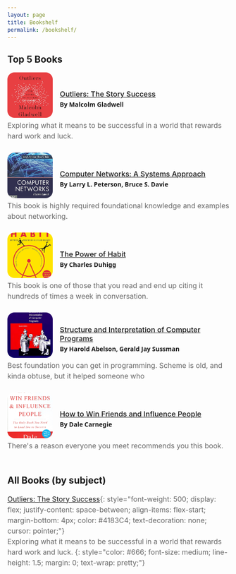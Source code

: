 ```yaml
---
layout: page
title: Bookshelf
permalink: /bookshelf/
---
```


## Top 5 Books

<ul>
	<li book="">
		<div class="book">
			<style>
				ul {
					list-style: none;
					margin: 0;
					padding: 0;
				}
				li[book] {
					padding-bottom: 5%;
				}
				.book {
					padding-bottom: 1%;
					display: flex;
					flex-direction: row;
					align-items: center;
					justify-content: space-between;
					gap: 1rem;
					width: 100%;
					margin: auto;
				}
				img[bookimg] {
					aspect-ratio: 1 / 1;
					object-fit: cover;
					width: 125px;
					border-radius: 16px;
					position: relative;
				}
				.book-info {
					padding-bottom: 1%;
					flex-direction: row;
					align-items: center;
					gap: 1rem;
					width: 100%;
					margin: auto;
				}
				h4 {
					margin: 0;
					font-family: system-ui,-apple-system,BlinkMacSystemFont,Segoe UI,Roboto,Oxygen,Ubuntu,Cantarell,Open Sans,Helvetica Neue,sans-serif;
				}
				h3[book] {
					font-weight: 500;
					display: flex;
					justify-content: space-between;
					align-items: flex-start;
					margin-bottom: 4px;
					color: #4183C4;
					text-decoration: none;
					cursor: pointer;
				}
				p {
					color: #666;
					font-size: medium;
					line-height: 1.5;
					margin: 0;
					text-wrap: pretty;
				}
			</style>
			<a href="https://www.goodreads.com/book/show/3228917-outliers">
			    <img src="/assets/book1.jpg" alt="Book 1" style="float:left; margin-right: 10px;" bookimg="">
			</a>
			<div class="book-info">
			    <h3 book=""><a href="https://www.goodreads.com/book/show/3228917-outliers" target="_blank">Outliers: The Story Success</a></h3>
			    <h4>By Malcolm Gladwell</h4>
			</div>
		</div>
		<p work="">
			Exploring what it means to be successful in a world that rewards hard work and luck.
		</p>
	</li>
	<li book="">
	<div class="book">
		<a href="https://www.goodreads.com/book/show/12609433-the-power-of-habit">
		    <img src="/assets/book2.jpg" alt="Book 2" style="float:left; margin-right: 10px;" bookimg="">
		</a>
		<div class="book-info">
		    <h3 book=""><a href="https://www.goodreads.com/book/show/12609433-the-power-of-habit" target="_blank">Computer Networks: A Systems Approach</a></h3>
		    <h4>By Larry L. Peterson, Bruce S. Davie</h4>
		</div>
	</div>
	<p work="">
		This book is highly required foundational knowledge and examples about networking.
	</p>
	</li>
		<li book="">
	<div class="book">
		<a href="https://www.goodreads.com/book/show/12609433-the-power-of-habit">
		    <img src="/assets/book3.jpg" alt="Book 3" style="float:left; margin-right: 10px;" bookimg="">
		</a>
		<div class="book-info">
		    <h3 book=""><a href="https://www.goodreads.com/book/show/12609433-the-power-of-habit" target="_blank">The Power of Habit</a></h3>
		    <h4>By Charles Duhigg</h4>
		</div>
	</div>
	<p work="">
		This book is one of those that you read and end up citing it hundreds of times a week in conversation.
	</p>
	</li>
		<li book="">
	<div class="book">
		<a href="https://www.goodreads.com/book/show/777411.Structure_and_Interpretation_of_Computer_Programs">
		    <img src="/assets/book4.jpg" alt="Book 4" style="float:left; margin-right: 10px;" bookimg="">
		</a>
		<div class="book-info">
		    <h3 book=""><a href="https://www.goodreads.com/book/show/777411.Structure_and_Interpretation_of_Computer_Programs" target="_blank">Structure and Interpretation of Computer Programs</a></h3>
		    <h4>By Harold Abelson, Gerald Jay Sussman</h4>
		</div>
	</div>
	<p work="">
		Best foundation you can get in programming. Scheme is old, and kinda obtuse, but it helped someone who 
	</p>
	</li>
		<li book="">
	<div class="book">
		<a href="https://www.goodreads.com/book/show/4865.How_to_Win_Friends_and_Influence_People">
		    <img src="/assets/book5.jpg" alt="Book 5" style="float:left; margin-right: 10px;" bookimg="">
		</a>
		<div class="book-info">
		    <h3 book=""><a href="https://www.goodreads.com/book/show/4865.How_to_Win_Friends_and_Influence_People" target="_blank">How to Win Friends and Influence People</a></h3>
		    <h4>By Dale Carnegie</h4>
		</div>
	</div>
	<p work="">
		There's a reason everyone you meet recommends you this book.
	</p>
	</li>
</ul>


## All Books (by subject)

[Outliers: The Story Success](https://www.amazon.com/Outliers-Story-Success-Malcolm-Gladwell/dp/0316017930){: style="font-weight: 500; display: flex; justify-content: space-between; align-items: flex-start; margin-bottom: 4px; color: #4183C4; text-decoration: none; cursor: pointer;"}

Exploring what it means to be successful in a world that rewards hard work and luck. 
{: style="color: #666; font-size: medium; line-height: 1.5; margin: 0; text-wrap: pretty;"}
